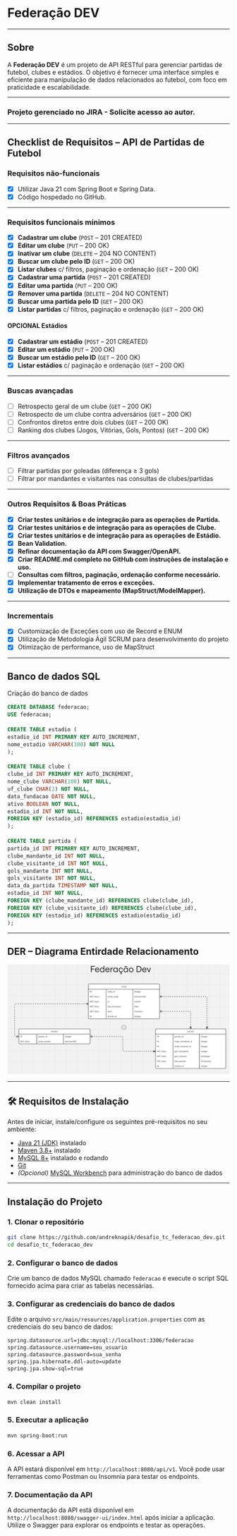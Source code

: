 # Federação DEV

---
## Sobre

A **Federação DEV** é um projeto de API RESTful para gerenciar partidas de futebol, clubes e estádios. O objetivo é fornecer uma interface simples e eficiente para manipulação de dados relacionados ao futebol, com foco em praticidade e escalabilidade.

---

### Projeto gerenciado no JIRA - Solicite acesso ao autor.

---

## Checklist de Requisitos – API de Partidas de Futebol

### Requisitos não-funcionais

- [x] Utilizar Java 21 com Spring Boot e Spring Data.
- [x] Código hospedado no GitHub.

---

### Requisitos funcionais mínimos

- [x] **Cadastrar um clube** (`POST` – 201 CREATED)
- [x] **Editar um clube** (`PUT` – 200 OK)
- [x] **Inativar um clube** (`DELETE` – 204 NO CONTENT)
- [x] **Buscar um clube pelo ID** (`GET` – 200 OK)
- [x] **Listar clubes** c/ filtros, paginação e ordenação (`GET` – 200 OK)
- [x] **Cadastrar uma partida** (`POST` – 201 CREATED)
- [x] **Editar uma partida** (`PUT` – 200 OK)
- [x] **Remover uma partida** (`DELETE` – 204 NO CONTENT)
- [x] **Buscar uma partida pelo ID** (`GET` – 200 OK)
- [x] **Listar partidas** c/ filtros, paginação e ordenação (`GET` – 200 OK)

#### OPCIONAL Estádios
- [x] **Cadastrar um estádio** (`POST` – 201 CREATED)
- [x] **Editar um estádio** (`PUT` – 200 OK)
- [x] **Buscar um estádio pelo ID** (`GET` – 200 OK)
- [x] **Listar estádios** c/ paginação e ordenação (`GET` – 200 OK)

---

### Buscas avançadas

- [ ] Retrospecto geral de um clube (`GET` – 200 OK)
- [ ] Retrospecto de um clube contra adversários (`GET` – 200 OK)
- [ ] Confrontos diretos entre dois clubes (`GET` – 200 OK)
- [ ] Ranking dos clubes (Jogos, Vitórias, Gols, Pontos) (`GET` – 200 OK)

---

### Filtros avançados

- [ ] Filtrar partidas por goleadas (diferença ≥ 3 gols)
- [ ] Filtrar por mandantes e visitantes nas consultas de clubes/partidas

---

### Outros Requisitos & Boas Práticas

- [x] **Criar testes unitários e de integração para as operações de Partida.**
- [x] **Criar testes unitários e de integração para as operações de Clube.**
- [x] **Criar testes unitários e de integração para as operações de Estádio.**
- [x] **Bean Validation.**
- [x] **Refinar documentação da API com Swagger/OpenAPI.**
- [x] **Criar README.md completo no GitHub com instruções de instalação e uso.**
- [ ] **Consultas com filtros, paginação, ordenação conforme necessário.**
- [x] **Implementar tratamento de erros e exceções.**
- [x] **Utilização de DTOs e mapeamento (MapStruct/ModelMapper).**

---

### Incrementais

- [x] Customização de Exceções com uso de Record e ENUM
- [x] Utilização de Metodologia Ágil SCRUM para desenvolvimento do projeto
- [x] Otimização de performance, uso de MapStruct

---

## Banco de dados SQL

Criação do banco de dados
```sql
CREATE DATABASE federacao;
USE federacao;

CREATE TABLE estadio (
estadio_id INT PRIMARY KEY AUTO_INCREMENT,
nome_estadio VARCHAR(100) NOT NULL
);

CREATE TABLE clube (
clube_id INT PRIMARY KEY AUTO_INCREMENT,
nome_clube VARCHAR(100) NOT NULL,
uf_clube CHAR(2) NOT NULL,
data_fundacao DATE NOT NULL,
ativo BOOLEAN NOT NULL,
estadio_id INT NOT NULL,
FOREIGN KEY (estadio_id) REFERENCES estadio(estadio_id)
);

CREATE TABLE partida (
partida_id INT PRIMARY KEY AUTO_INCREMENT,
clube_mandante_id INT NOT NULL,
clube_visitante_id INT NOT NULL,
gols_mandante INT NOT NULL,
gols_visitante INT NOT NULL,
data_da_partida TIMESTAMP NOT NULL,
estadio_id INT NOT NULL,
FOREIGN KEY (clube_mandante_id) REFERENCES clube(clube_id),
FOREIGN KEY (clube_visitante_id) REFERENCES clube(clube_id),
FOREIGN KEY (estadio_id) REFERENCES estadio(estadio_id)
);

```
---

## DER – Diagrama Entirdade Relacionamento

![DER do banco](der.png)

---

## 🛠️ Requisitos de Instalação

Antes de iniciar, instale/configure os seguintes pré-requisitos no seu ambiente:

- [Java 21 (JDK)](https://adoptium.net/pt/temurin/releases/?version=21) instalado
- [Maven 3.8+](https://maven.apache.org/download.cgi) instalado
- [MySQL 8+](https://dev.mysql.com/downloads/) instalado e rodando
- [Git](https://git-scm.com/)
- *(Opcional)* [MySQL Workbench](https://dev.mysql.com/downloads/workbench/) para administração do banco de dados

---

## Instalação do Projeto

### 1. Clonar o repositório

```sh
git clone https://github.com/andreknapik/desafio_tc_federacao_dev.git
cd desafio_tc_federacao_dev
```

### 2. Configurar o banco de dados
Crie um banco de dados MySQL chamado `federacao` e execute o script SQL fornecido acima para criar as tabelas necessárias.
### 3. Configurar as credenciais do banco de dados
Edite o arquivo `src/main/resources/application.properties` com as credenciais do seu banco de dados:

```properties
spring.datasource.url=jdbc:mysql://localhost:3306/federacao
spring.datasource.username=seu_usuario
spring.datasource.password=sua_senha
spring.jpa.hibernate.ddl-auto=update
spring.jpa.show-sql=true
```
### 4. Compilar o projeto
```sh
mvn clean install
```
### 5. Executar a aplicação
```sh
mvn spring-boot:run
```
### 6. Acessar a API
A API estará disponível em `http://localhost:8080/api/v1`. Você pode usar ferramentas como Postman ou Insomnia para testar os endpoints.
### 7. Documentação da API
A documentação da API está disponível em `http://localhost:8080/swagger-ui/index.html` após iniciar a aplicação. Utilize o Swagger para explorar os endpoints e testar as operações.
